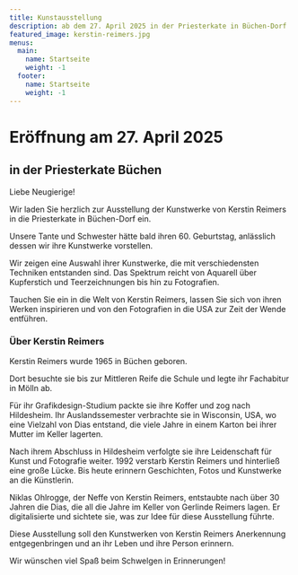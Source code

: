 ```yaml
---
title: Kunstausstellung
description: ab dem 27. April 2025 in der Priesterkate in Büchen-Dorf
featured_image: kerstin-reimers.jpg
menus:
  main:
    name: Startseite
    weight: -1
  footer:
    name: Startseite
    weight: -1
---
```


# Eröffnung am 27.&nbsp;April&nbsp;2025

## in der Priesterkate Büchen

Liebe Neugierige!

Wir laden Sie herzlich zur Ausstellung der Kunstwerke von Kerstin Reimers in die Priesterkate in Büchen-Dorf ein.

Unsere Tante und Schwester hätte bald ihren 60. Geburtstag, anlässlich dessen wir ihre Kunstwerke vorstellen.

Wir zeigen eine Auswahl ihrer Kunstwerke, die mit verschiedensten Techniken entstanden sind. Das Spektrum reicht von Aquarell über Kupferstich und Teerzeichnungen bis hin zu Fotografien.

Tauchen Sie ein in die Welt von Kerstin Reimers, lassen Sie sich von ihren Werken inspirieren und von den Fotografien in die USA zur Zeit der Wende entführen.

### Über Kerstin Reimers

Kerstin Reimers wurde 1965 in Büchen geboren.

Dort besuchte sie bis zur Mittleren Reife die Schule und legte ihr Fachabitur in Mölln ab.

Für ihr Grafikdesign-Studium packte sie ihre Koffer und zog nach Hildesheim. Ihr Auslandssemester verbrachte sie in Wisconsin, USA, wo eine Vielzahl von Dias entstand, die viele Jahre in einem Karton bei ihrer Mutter im Keller lagerten.

Nach ihrem Abschluss in Hildesheim verfolgte sie ihre Leidenschaft für Kunst und Fotografie weiter. 1992 verstarb Kerstin Reimers und hinterließ eine große Lücke. Bis heute erinnern Geschichten, Fotos und Kunstwerke an die Künstlerin.

Niklas Ohlrogge, der Neffe von Kerstin Reimers, entstaubte nach über 30 Jahren die Dias, die all die Jahre im Keller von Gerlinde Reimers lagen. Er digitalisierte und sichtete sie, was zur Idee für diese Ausstellung führte.

Diese Ausstellung soll den Kunstwerken von Kerstin Reimers Anerkennung entgegenbringen und an ihr Leben und ihre Person erinnern.

Wir wünschen viel Spaß beim Schwelgen in Erinnerungen!
